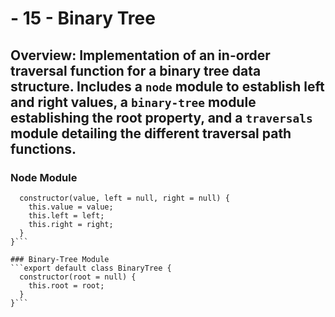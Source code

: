 # - 15 - Binary Tree

## Overview: Implementation of an in-order traversal function for a binary tree data structure. Includes a `node` module to establish left and right values, a `binary-tree` module establishing the root property, and a `traversals` module detailing the different traversal path functions.

### Node Module
```export default class Node {
  constructor(value, left = null, right = null) {
    this.value = value;
    this.left = left;
    this.right = right;
  }
}```

### Binary-Tree Module
```export default class BinaryTree {
  constructor(root = null) {
    this.root = root;
  }
}```